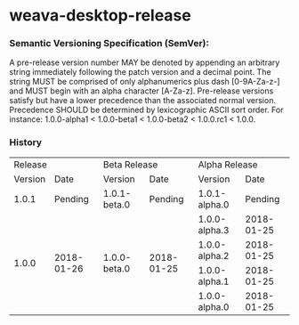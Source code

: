 ﻿# weava-desktop-release

### Semantic Versioning Specification (SemVer):
A pre-release version number MAY be denoted by appending an arbitrary string immediately following the patch version and a decimal point. The string MUST be comprised of only alphanumerics plus dash [0-9A-Za-z-] and MUST begin with an alpha character [A-Za-z]. Pre-release versions satisfy but have a lower precedence than the associated normal version. Precedence SHOULD be determined by lexicographic ASCII sort order. For instance: 1.0.0-alpha1 < 1.0.0-beta1 < 1.0.0-beta2 < 1.0.0.rc1 < 1.0.0.



### History
<table>
    <tr>
        <td colspan="2">Release</td>
        <td colspan="2">Beta Release</td>
        <td colspan="2">Alpha Release</td>
    </tr>
    <tr>
        <td>Version</td>
        <td>Date</td>
        <td>Version</td>
        <td>Date</td>
        <td>Version</td>
        <td>Date</td>
    </tr>
    <tr>
        <td>1.0.1</td>
        <td>Pending</td>
        <td>1.0.1-beta.0</td>
        <td>Pending</td>
        <td>1.0.1-alpha.0</td>
        <td>Pending</td>
    </tr>
    <tr>
      <td rowspan="4">1.0.0</td>
      <td rowspan="4">2018-01-26</td>
      <td rowspan="4">1.0.0-beta.0</td>
      <td rowspan="4">2018-01-25</td>
      <td>
        1.0.0-alpha.3
      </td>
      <td>
        2018-01-25
      </td>
    </tr>
    <tr>
        <td>
          1.0.0-alpha.2
        </td>
        <td>
          2018-01-25
        </td>
    </tr>
    <tr>
        <td>
          1.0.0-alpha.1
        </td>
        <td>
          2018-01-25
        </td>
    </tr>
    <tr>
        <td>
          1.0.0-alpha.0
        </td>
        <td>
          2018-01-25
        </td>
    </tr>
</table>


